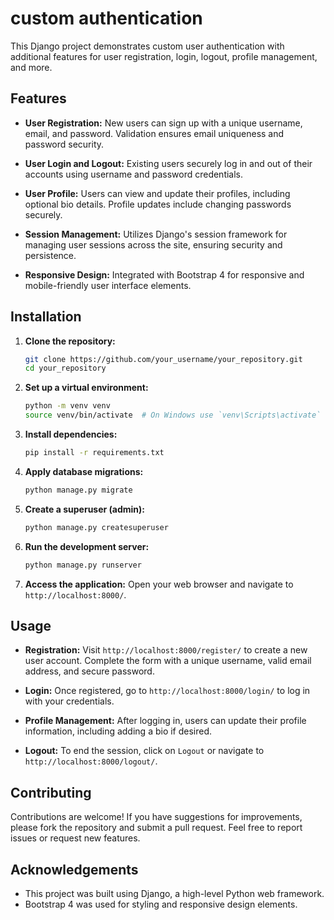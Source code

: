 

# custom authentication

This Django project demonstrates custom user authentication with additional features for user registration, login, logout, profile management, and more.

## Features

- **User Registration:** New users can sign up with a unique username, email, and password. Validation ensures email uniqueness and password security.
  
- **User Login and Logout:** Existing users securely log in and out of their accounts using username and password credentials.
  
- **User Profile:** Users can view and update their profiles, including optional bio details. Profile updates include changing passwords securely.
  
- **Session Management:** Utilizes Django's session framework for managing user sessions across the site, ensuring security and persistence.

- **Responsive Design:** Integrated with Bootstrap 4 for responsive and mobile-friendly user interface elements.
  
## Installation

1. **Clone the repository:**
   ```bash
   git clone https://github.com/your_username/your_repository.git
   cd your_repository
   ```

2. **Set up a virtual environment:**
   ```bash
   python -m venv venv
   source venv/bin/activate  # On Windows use `venv\Scripts\activate`
   ```

3. **Install dependencies:**
   ```bash
   pip install -r requirements.txt
   ```

4. **Apply database migrations:**
   ```bash
   python manage.py migrate
   ```

5. **Create a superuser (admin):**
   ```bash
   python manage.py createsuperuser
   ```

6. **Run the development server:**
   ```bash
   python manage.py runserver
   ```

7. **Access the application:**
   Open your web browser and navigate to `http://localhost:8000/`.

## Usage

- **Registration:** Visit `http://localhost:8000/register/` to create a new user account. Complete the form with a unique username, valid email address, and secure password.
  
- **Login:** Once registered, go to `http://localhost:8000/login/` to log in with your credentials.
  
- **Profile Management:** After logging in, users can update their profile information, including adding a bio if desired.
  
- **Logout:** To end the session, click on `Logout` or navigate to `http://localhost:8000/logout/`.

## Contributing

Contributions are welcome! If you have suggestions for improvements, please fork the repository and submit a pull request. Feel free to report issues or request new features.



## Acknowledgements

- This project was built using Django, a high-level Python web framework.
- Bootstrap 4 was used for styling and responsive design elements.




